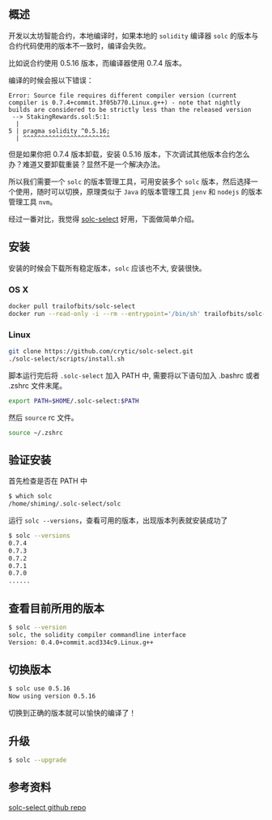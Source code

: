 [//title]: (solidity版本管理工具solc-select介绍)
[//englishtitle]: (solidity-version-manager-solc-select-introduction)
[//category]: (ethereum,solidity)
[//tags]: (ethereum,solidity,solc,nvm,jenv)
[//createtime]: (20201105)
[//updatetime]: (20201105)

## 概述

开发以太坊智能合约，本地编译时，如果本地的 `solidity` 编译器 `solc` 的版本与合约代码使用的版本不一致时，编译会失败。

比如说合约使用 0.5.16 版本，而编译器使用 0.7.4 版本。

编译的时候会报以下错误：

```text
Error: Source file requires different compiler version (current compiler is 0.7.4+commit.3f05b770.Linux.g++) - note that nightly builds are considered to be strictly less than the released version
 --> StakingRewards.sol:5:1:
  |
5 | pragma solidity ^0.5.16;
  | ^^^^^^^^^^^^^^^^^^^^^^^^
```

但是如果你把 0.7.4 版本卸载，安装 0.5.16 版本，下次调试其他版本合约怎么办？难道又要卸载重装？显然不是一个解决办法。

所以我们需要一个 `solc` 的版本管理工具，可用安装多个 `solc` 版本，然后选择一个使用，随时可以切换，原理类似于 `Java` 的版本管理工具 `jenv` 和 `nodejs` 的版本管理工具 `nvm`。

经过一番对比，我觉得 [solc-select](https://github.com/crytic/solc-select) 好用，下面做简单介绍。

## 安装

安装的时候会下载所有稳定版本，`solc` 应该也不大, 安装很快。

### OS X

```bash
docker pull trailofbits/solc-select
docker run --read-only -i --rm --entrypoint='/bin/sh' trailofbits/solc-select:latest -c 'cat /usr/bin/install.sh' | bash -e
```

### Linux

```bash
git clone https://github.com/crytic/solc-select.git
./solc-select/scripts/install.sh
```

脚本运行完后将 `.solc-select` 加入 PATH 中, 需要将以下语句加入 .bashrc 或者 .zshrc 文件末尾。

```bash
export PATH=$HOME/.solc-select:$PATH
```

然后 `source` rc 文件。

```bash
source ~/.zshrc
```

## 验证安装

首先检查是否在 PATH 中

```bash
$ which solc
/home/shiming/.solc-select/solc
```

运行 `solc --versions`，查看可用的版本，出现版本列表就安装成功了

```bash
$ solc --versions
0.7.4
0.7.3
0.7.2
0.7.1
0.7.0
......
```

## 查看目前所用的版本

```bash
$ solc --version
solc, the solidity compiler commandline interface
Version: 0.4.0+commit.acd334c9.Linux.g++
```

## 切换版本

```bash
$ solc use 0.5.16
Now using version 0.5.16
```

切换到正确的版本就可以愉快的编译了！

## 升级

```bash
$ solc --upgrade
```

## 参考资料

[solc-select github repo](https://github.com/crytic/solc-select)
